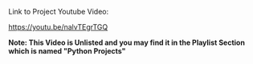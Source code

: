 Link to Project Youtube Video:

  https://youtu.be/nalvTEgrTGQ

**Note: This Video is Unlisted and you may find it in the Playlist Section which is named "Python Projects"**
